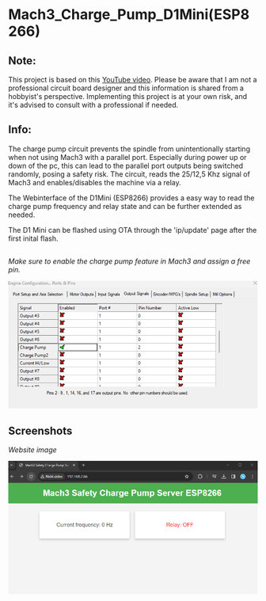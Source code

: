 # Mach3_Charge_Pump_D1Mini(ESP8266)

## Note:
This project is based on this [YouTube video](https://www.youtube.com/watch?v=voYk2AVyjqQ). Please be aware that I am not a professional circuit board designer and this information is shared from a hobbyist's perspective. Implementing this project is at your own risk, and it's advised to consult with a professional if needed.

## Info:
The charge pump circuit prevents the spindle from unintentionally starting when not using Mach3 with a parallel port. Especially during power up or down of the pc, this can lead to the parallel port outputs being switched randomly, posing a safety risk. The circuit, reads the 25/12,5 Khz signal of Mach3 and enables/disables the machine via a relay.

The Webinterface of the D1Mini (ESP8266) provides a easy way to read the charge pump frequency and relay state and can be further extended as needed.

The D1 Mini can be flashed using OTA through the 'ip/update' page after the first inital flash.

## 

*Make sure to enable the charge pump feature in Mach3 and assign a free pin.*

![Mach3 Config](images/Mach3Config.png)

## Screenshots

*Website image*

![Webpage](images/Webpage.png)




